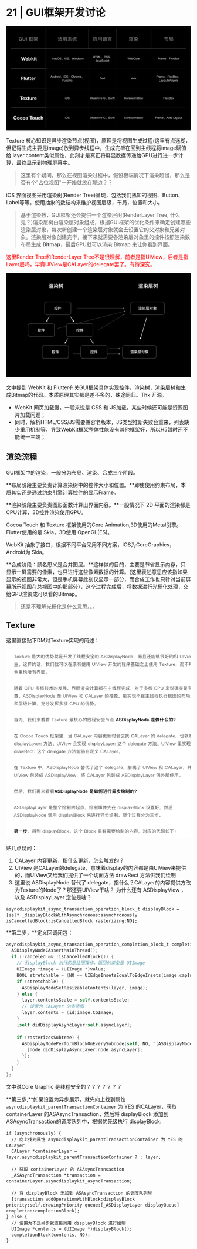 # 21 | GUI框架开发讨论

![](./resource/概述.png)

Texture 核心知识是异步渲染节点(视图)，原理是将视图生成过程(这里有点迷糊，但记得生成主要是image)放到异步线程中，生成完毕在回到主线程将image赋值给 layer.content类似属性，此刻才是真正将屏显数据传递给GPU进行进一步计算，最终显示到物理屏幕中。

> 这里有个疑问，那么在视图渲染过程中，假设极端情况下渲染超慢，那么是否有个"占位视图"一开始就放在那边？？



iOS 界面视图采用渲染树(Render Tree)呈现，包括我们熟知的视图、Button、Label等等。使用抽象的数结构来维护视图层级，布局，位置和大小。

> 基于渲染数，GUI框架还会提供一个渲染层树(RenderLayer Tree, 什么鬼？)渲染层树由渲染层对象组成，根据GUI框架的优化条件来确定创建哪些渲染层对象，每次新创建一个渲染层对象就会去设置它的父对象和兄弟对象。渲染层对象创建完毕，接下来就需要各渲染层对象里的控件按照渲染数布局生成 **Bitmap**，最后GPU就可以渲染 Bitmap 来让你看到界面。

<font color="red">这里Render Tree和RenderLayer Tree不是很理解，前者是指UIView，后者是指Layer层吗，毕竟UIView是CALayer的delegate罢了。有待深究。</font>

![](./resource/渲染层对象.png)

文中提到 WebKit 和 Flutter有关GUI框架具体实现控件，渲染树，渲染层树和生成Bitmap的代码。本质原理其实都是差不多的，殊途同归。Thx 开源。



* WebKit 网页加载慢，一般来说是 CSS 和 JS加载，某些时候还可能是资源图片加载问题；
* 同时，解析HTML/CSS/JS需要兼容老版本，JS类型推断失败会重来，列表缺少重用机制等，导致WebKit框架整体性能没有其他框架好，所以H5暂时还不能统一三端；



## 渲染流程

GUI框架中的渲染，一般分为布局、渲染、合成三个阶段。

**布局阶段主要负责计算渲染树中的控件大小和位置。**即使使用约束布局，本质其实还是通过约束引擎计算控件的显示Frame。

**渲染阶段主要负责图形函数计算出界面内容。**一般情况下 2D 平面的渲染都是CPU计算，3D控件渲染使用GPU。

Cocoa Touch 和 Texture 框架使用的Core Animation,3D使用的Metal引擎。Flutter使用的是 Skia，3D使用 OpenGL(ES)。

WebKit 抽象了接口，根据不同平台采用不同方案，iOS为CoreGraphics，Android为 Skia。

**合成阶段：顾名思义是合并图层。**这样做的目的，主要是节省显示内存，只显示一屏需要的像素，也只进行这些像素数据的计算。(这里表述意思应该指如果显示的视图非常大，但是手机屏幕此刻仅显示一部分，而合成工作也只针对当前屏幕所示视图在总视图中的那部分），这个过程完成后，将数据进行光栅化处理，交给GPU渲染成可以看的Bitmap。

> 还是不理解光栅化是什么意思。。。



## Texture

这里直接贴下DM对Texture实现的简述：

![](./resource/texture.png)

贴几点疑问：

1. CALayer 内容更新，指什么更新，怎么触发的？
2. UIView 是CALayer的delegate，意味着display的内容都是由UIView来提供的，而UIView又给我们提供了一个切面方法 drawRect 方法供我们绘制
3. 这里说 ASDisplayNode 替代了 delegate，指什么？CALayer的内容提供方改为Texture的Node了？那还要UIView干啥？ 为什么还有 ASDisplayView ，以及 ASDisplayLayer 定位是啥？

```objc
asyncdisplaykit_async_transaction_operation_block_t displayBlock = [self _displayBlockWithAsynchronous:asynchronously isCancelledBlock:isCancelledBlock rasterizing:NO];
```

**第二步，**定义回调闭包：

```objective-c
asyncdisplaykit_async_transaction_operation_completion_block_t completionBlock = ^(id<NSObject> value, BOOL canceled){
  ASDisplayNodeCAssertMainThread();
  if (!canceled && !isCancelledBlock()) {
    // displayBlock 执行的是绘图操作，返回的类型是 UIImage
    UIImage *image = (UIImage *)value;
    BOOL stretchable = (NO == UIEdgeInsetsEqualToEdgeInsets(image.capInsets, UIEdgeInsetsZero));
    if (stretchable) {
      ASDisplayNodeSetResizableContents(layer, image);
    } else {
      layer.contentsScale = self.contentsScale;
      // 设置为 CALayer 的寄宿图
      layer.contents = (id)image.CGImage;
    }
    [self didDisplayAsyncLayer:self.asyncLayer];
    
    if (rasterizesSubtree) {
      ASDisplayNodePerformBlockOnEverySubnode(self, NO, ^(ASDisplayNode * _Nonnull node) {
        [node didDisplayAsyncLayer:node.asyncLayer];
      });
    }
  }
};
```

文中说Core Graphic 是线程安全的？？？？？？？

**第三步,**如果设置为异步展示，就先向上找到属性 `asyncdisplaykit_parentTransactionContainer` 为 YES 的CALayer，获取 containerLayer 的ASAsyncTransaction，然后将 displayBlock 添加到 ASAsyncTransaction的调度队列中，根据优先级执行 displayBlock:

```objc
if (asynchronously) {
  // 向上找到属性 asyncdisplaykit_parentTransactionContainer 为 YES 的 CALayer
  CALayer *containerLayer = layer.asyncdisplaykit_parentTransactionContainer ? : layer;
  
  // 获取 containerLayer 的 ASAsyncTransaction
  _ASAsyncTransaction *transaction = containerLayer.asyncdisplaykit_asyncTransaction;
  
  // 将 displayBlock 添加到 ASAsyncTransaction 的调度队列里
  [transaction addOperationWithBlock:displayBlock priority:self.drawingPriority queue:[_ASDisplayLayer displayQueue] completion:completionBlock];
} else {
  // 设置为不是异步就直接调用 displayBlock 进行绘制
  UIImage *contents = (UIImage *)displayBlock();
  completionBlock(contents, NO);
}

```

















































